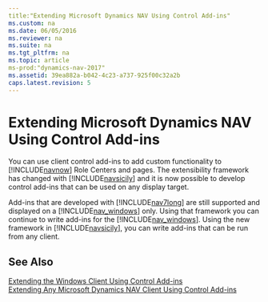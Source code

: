 ```yaml
---
title:"Extending Microsoft Dynamics NAV Using Control Add-ins"
ms.custom: na
ms.date: 06/05/2016
ms.reviewer: na
ms.suite: na
ms.tgt_pltfrm: na
ms.topic: article
ms-prod:"dynamics-nav-2017"
ms.assetid: 39ea882a-b042-4c23-a737-925f00c32a2b
caps.latest.revision: 5
---
```

# Extending Microsoft Dynamics NAV Using Control Add-ins
You can use client control add\-ins to add custom functionality to [!INCLUDE[navnow](includes/navnow_md.md)] Role Centers and pages. The extensibility framework has changed with [!INCLUDE[navsicily](includes/navsicily_md.md)] and it is now possible to develop control add\-ins that can be used on any display target.  
  
 Add\-ins that are developed with [!INCLUDE[nav7long](includes/nav7long_md.md)] are still supported and displayed on a [!INCLUDE[nav_windows](includes/nav_windows_md.md)] only. Using that framework you can continue to write add\-ins for the [!INCLUDE[nav_windows](includes/nav_windows_md.md)]. Using the new framework in [!INCLUDE[navsicily](includes/navsicily_md.md)], you can write add\-ins that can be run from any client.  
  
## See Also  
 [Extending the Windows Client Using Control Add\-ins](Extending-the-Windows-Client-Using-Control-Add-ins.md)   
 [Extending Any Microsoft Dynamics NAV Client Using Control Add\-ins](Extending-Any-Microsoft-Dynamics-NAV-Client-Using-Control-Add-ins.md)